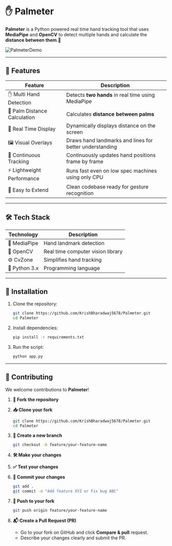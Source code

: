 # ✋ Palmeter

**Palmeter** is a Python powered real time hand tracking tool that uses  **MediaPipe** and  **OpenCV** to detect multiple hands and calculate the **distance between them**.📏

![PalmeterDemo]()

---

## 🌟 Features

| Feature                          | Description                                                                 |
|----------------------------------|-----------------------------------------------------------------------------|
| ✋ Multi Hand Detection           | Detects **two hands** in real time using MediaPipe                          |
| 📏 Palm Distance Calculation     | Calculates **distance between palms**                                       |
| 🎯 Real Time Display             | Dynamically displays distance on the screen                                |
| 🖼️ Visual Overlays               | Draws hand landmarks and lines for better understanding                    |
| 🔁 Continuous Tracking           | Continuously updates hand positions frame by frame                         |
| ⚡ Lightweight Performance       | Runs fast even on low spec machines using only CPU                         |
| 🧪 Easy to Extend                | Clean codebase ready for gesture recognition                               |

---


## 🛠️ Tech Stack

| Technology         | Description                                                         |
| ------------------ | ------------------------------------------------------------------- | 
| 🧠 MediaPipe       | Hand landmark detection                                             | 
| 🎥 OpenCV          | Real time computer vision library                                   | 
| ⚙️ CvZone          | Simplifies hand tracking                                            |
| 🐍 Python 3.x      | Programming language                                                | 

---

## 🚀 Installation

1. Clone the repository:
   ```bash
   git clone https://github.com/KrishBharadwaj5678/Palmeter.git
   cd Palmeter
   ````

2. Install dependencies:

   ```bash
   pip install -r requirements.txt
   ```

3. Run the script:

   ```bash
   python app.py
   ```

---

## 🤝 Contributing

We welcome contributions to **Palmeter**!

1. **🍴 Fork the repository**

2. **📥 Clone your fork**

   ```bash
   git clone https://github.com/KrishBharadwaj5678/Palmeter.git
   cd Palmeter
   ```

3. **🌿 Create a new branch**

   ```bash
   git checkout -b feature/your-feature-name
   ```

4. **🛠️ Make your changes**

5. **✅ Test your changes**

6. **💾 Commit your changes**

   ```bash
   git add .
   git commit -m "Add feature XYZ or Fix bug ABC"
   ```

7. **🚀 Push to your fork**

   ```bash
   git push origin feature/your-feature-name
   ```

8. **📬 Create a Pull Request (PR)**
    - Go to your fork on GitHub and click **Compare & pull** request.
    - Describe your changes clearly and submit the PR.
